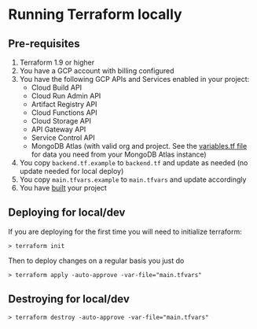 # Running Terraform locally

## Pre-requisites

1. Terraform 1.9 or higher
2. You have a GCP account with billing configured
3. You have the following GCP APIs and Services enabled in your project:
    - Cloud Build API
    - Cloud Run Admin API
    - Artifact Registry API
    - Cloud Functions API
    - Cloud Storage API
    - API Gateway API
    - Service Control API
    - MongoDB Atlas (with valid org and project. See the [variables.tf file](variables.tf) for data you need from your MongoDB Atlas instance)
4. You copy `backend.tf.example` to `backend.tf` and update as needed (no update needed for local deploy)
5. You copy `main.tfvars.example` to `main.tfvars` and update accordingly
6. You have [built](/README.md#build) your project

## Deploying for local/dev

If you are deploying for the first time you will need to initialize terraform:

```
> terraform init
```

Then to deploy changes on a regular basis you just do

```
> terraform apply -auto-approve -var-file="main.tfvars"
```

## Destroying for local/dev

```
> terraform destroy -auto-approve -var-file="main.tfvars"
```

